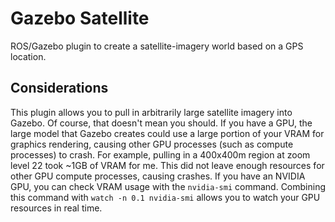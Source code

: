 Gazebo Satellite
================

ROS/Gazebo plugin to create a satellite-imagery world based on a GPS location.

## Considerations ##

This plugin allows you to pull in arbitrarily large satellite imagery into Gazebo. Of course, that doesn't mean you should. If you have a GPU, the large model that Gazebo creates could use a large portion of your VRAM for graphics rendering, causing other GPU processes (such as compute processes) to crash. For example, pulling in a 400x400m region at zoom level 22 took ~1GB of VRAM for me. This did not leave enough resources for other GPU compute processes, causing crashes. If you have an NVIDIA GPU, you can check VRAM usage with the `nvidia-smi` command. Combining this command with `watch -n 0.1 nvidia-smi` allows you to watch your GPU resources in real time.